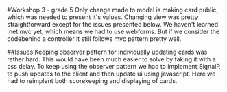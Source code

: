 #Workshop 3 - grade 5
Only change made to model is making card public, which was needed to present it's values. Changing view was pretty straightforward except for the issues presented below. We haven't learned .net mvc yet, which means we had to use webforms. But if we consider the codebehind a controller it still follows mvc pattern pretty well.

##Issues
Keeping observer pattern for individually updating cards was rather hard. This would have been much easier to solve by faking it with a css delay. To keep using the observer pattern we had to implement SignalR to push updates to the client and then update ui using javascript. Here we had to reimplent both scorekeeping and displaying of cards.